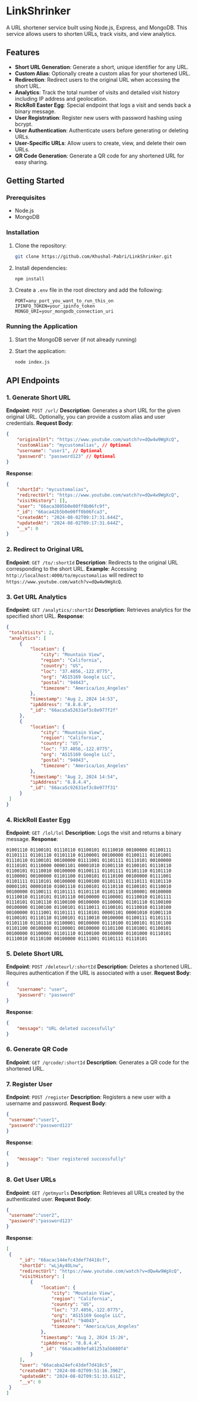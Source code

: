 # LinkShrinker

A URL shortener service built using Node.js, Express, and MongoDB. This service allows users to shorten URLs, track visits, and view analytics.

## Features

- **Short URL Generation**: Generate a short, unique identifier for any URL.
- **Custom Alias**: Optionally create a custom alias for your shortened URL.
- **Redirection**: Redirect users to the original URL when accessing the short URL.
- **Analytics**: Track the total number of visits and detailed visit history including IP address and geolocation.
- **RickRoll Easter Egg**: Special endpoint that logs a visit and sends back a binary message.
- **User Registration**: Register new users with password hashing using bcrypt.
- **User Authentication**: Authenticate users before generating or deleting URLs.
- **User-Specific URLs**: Allow users to create, view, and delete their own URLs.
- **QR Code Generation**: Generate a QR code for any shortened URL for easy sharing.
 
## Getting Started
 
### Prerequisites
 
- Node.js
- MongoDB
 
### Installation
 
1. Clone the repository:
    ```sh
    git clone https://github.com/Khushal-Pabri/LinkShrinker.git
    ```
 
3. Install dependencies:
    ```sh
    npm install
    ```
 
4. Create a `.env` file in the root directory and add the following:
    ```env
    PORT=any_port_you_want_to_run_this_on
    IPINFO_TOKEN=your_ipinfo_token
    MONGO_URI=your_mongodb_connection_uri 
    ```
 
### Running the Application
 
1. Start the MongoDB server (if not already running)
 
2. Start the application:
    ```sh
    node index.js
    ```
 
## API Endpoints

### 1. Generate Short URL

**Endpoint**: `POST /url/`
**Description**: Generates a short URL for the given original URL. Optionally, you can provide a custom alias and user credentials.
**Request Body**:
   ```json
   {
       "originalUrl": "https://www.youtube.com/watch?v=dQw4w9WgXcQ",
       "customAlias": "mycustomalias", // Optional
       "username": "user1", // Optional
       "password": "password123" // Optional
   }
   ```
**Response**:
   ```json
   {
       "shortId": "mycustomalias",
       "redirectUrl": "https://www.youtube.com/watch?v=dQw4w9WgXcQ",
       "visitHistory": [],
       "user": "66aca3805b0e00ff0b06fc9f",
       "_id": "66aca42b5b0e00ff0b06fca3",
       "createdAt": "2024-08-02T09:17:31.644Z",
       "updatedAt": "2024-08-02T09:17:31.644Z",
       "__v": 0
   }
   ```

### 2. Redirect to Original URL

**Endpoint**: `GET /to/:shortId`
**Description**: Redirects to the original URL corresponding to the short URL.
**Example**: Accessing `http://localhost:4000/to/mycustomalias` will redirect to `https://www.youtube.com/watch?v=dQw4w9WgXcQ`.

### 3. Get URL Analytics

**Endpoint**: `GET /analytics/:shortId`
**Description**: Retrieves analytics for the specified short URL.
**Response**:
   ```json
   {
    "totalVisits": 2,
    "analytics": [
        {
            "location": {
                "city": "Mountain View",
                "region": "California",
                "country": "US",
                "loc": "37.4056,-122.0775",
                "org": "AS15169 Google LLC",
                "postal": "94043",
                "timezone": "America/Los_Angeles"
            },
            "timestamp": "Aug 2, 2024 14:53",
            "ipAddress": "8.8.8.8",
            "_id": "66aca5a52631ef3c8e977f2f"
        },
        {
            "location": {
                "city": "Mountain View",
                "region": "California",
                "country": "US",
                "loc": "37.4056,-122.0775",
                "org": "AS15169 Google LLC",
                "postal": "94043",
                "timezone": "America/Los_Angeles"
            },
            "timestamp": "Aug 2, 2024 14:54",
            "ipAddress": "8.8.4.4",
            "_id": "66aca5c92631ef3c8e977f31"
        }
    ]
}
   ```

### 4. RickRoll Easter Egg

**Endpoint**: `GET /lol/lol`
**Description**: Logs the visit and returns a binary message.
**Response**:
   ```text
   01001110 01100101 01110110 01100101 01110010 00100000 01100111 01101111 01101110 01101110 01100001 00100000 01100111 01101001 01110110 01100101 00100000 01111001 01101111 01110101 00100000 01110101 01110000 00001101 00001010 01001110 01100101 01110110 01100101 01110010 00100000 01100111 01101111 01101110 01101110 01100001 00100000 01101100 01100101 01110100 00100000 01111001 01101111 01110101 00100000 01100100 01101111 01110111 01101110 00001101 00001010 01001110 01100101 01110110 01100101 01110010 00100000 01100111 01101111 01101110 01101110 01100001 00100000 01110010 01110101 01101110 00100000 01100001 01110010 01101111 01110101 01101110 01100100 00100000 01100001 01101110 01100100 00100000 01100100 01100101 01110011 01100101 01110010 01110100 00100000 01111001 01101111 01110101 00001101 00001010 01001110 01100101 01110110 01100101 01110010 00100000 01100111 01101111 01101110 01101110 01100001 00100000 01110100 01100101 01101100 01101100 00100000 01100001 00100000 01101100 01101001 01100101 00100000 01100001 01101110 01100100 00100000 01101000 01110101 01110010 01110100 00100000 01111001 01101111 01110101
   ```

### 5. Delete Short URL

**Endpoint**: `POST /deleteurl/:shortId`
**Description**: Deletes a shortened URL. Requires authentication if the URL is associated with a user.
**Request Body**:
   ```json
   {
       "username": "user",
       "password": "password"
   }
   ```
**Response**:
   ```json
   {
       "message": "URL deleted successfully"
   }
   ```

### 6. Generate QR Code

**Endpoint**: `GET /qrcode/:shortId`
**Description**: Generates a QR code for the shortened URL.

### 7. Register User

**Endpoint**: `POST /register`
**Description**: Registers a new user with a username and password.
**Request Body**:
   ```json
   {
    "username":"user1",
    "password":"password123"
   }
   ```
**Response**:
   ```json
   {
       "message": "User registered successfully"
   }
   ```

### 8. Get User URLs

**Endpoint**: `GET /getmyurls`
**Description**: Retrieves all URLs created by the authenticated user.
**Request Body**:
   ```json
   {
    "username":"user2",
    "password":"password123"
   }
```
**Response**:
   ```json
   [
    {
        "_id": "66acac144efc43def7d418cf",
        "shortId": "wLjAy4OLnw",
        "redirectUrl": "https://www.youtube.com/watch?v=dQw4w9WgXcQ",
        "visitHistory": [
            {
                "location": {
                    "city": "Mountain View",
                    "region": "California",
                    "country": "US",
                    "loc": "37.4056,-122.0775",
                    "org": "AS15169 Google LLC",
                    "postal": "94043",
                    "timezone": "America/Los_Angeles"
                },
                "timestamp": "Aug 2, 2024 15:26",
                "ipAddress": "8.8.4.4",
                "_id": "66acad69efa81253a5b680f4"
            }
        ],
        "user": "66acaba24efc43def7d418c5",
        "createdAt": "2024-08-02T09:51:16.396Z",
        "updatedAt": "2024-08-02T09:51:33.611Z",
        "__v": 0
    }
]
  ```
